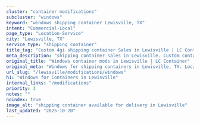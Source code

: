 ```yaml
---
cluster: "container modifications"
subcluster: "windows"
keyword: "windows shipping container Lewisville, TX"
intent: "Commercial-Local"
page_type: "Location-Service"
city: "Lewisville, TX"
service_type: "shipping container"
title_tag: "Custom 4gi shipping container Sales in Lewisville | LC Container"
meta_description: "shipping container sales in Lewisville. Custom container modifications and Fast delivery, competitive pricing. Serving modifications area. Quote ID: BUF. Call (214) 524-4168 for your free quote today."
original_title: "Windows container mods in Lewisville | LC Container"
original_meta: "Windows for shipping containers in Lewisville, TX. Local fabrication & pro install. LC Container — Since 2003. Get a quote."
url_slug: "/lewisville/modifications/windows"
h1: "Windows for Containers in Lewisville"
internal_links: "/modifications"
priority: 3
notes: ""
noindex: true
image_alt: "shipping container available for delivery in Lewisville"
last_updated: "2025-10-20"
---
```


<!-- TODO: Add unique city/inventory copy, images, and internal links here. -->
